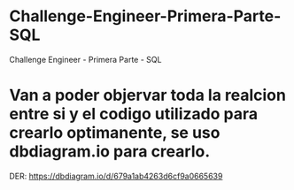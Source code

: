 # Challenge-Engineer-Primera-Parte-SQL
Challenge Engineer - Primera Parte - SQL

# Van a poder objervar toda la realcion entre si y el codigo utilizado para crearlo optimanente, se uso dbdiagram.io para crearlo.
DER: https://dbdiagram.io/d/679a1ab4263d6cf9a0665639 

